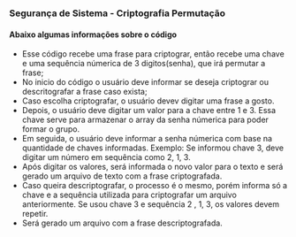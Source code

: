 ### Segurança de Sistema -  Criptografia Permutação

#### Abaixo algumas informações sobre o código

- Esse código recebe uma frase para criptograr, então recebe uma chave e uma sequência númerica de 3 digitos(senha), que irá permutar a frase;
- No inicio do código o usuário deve informar se deseja criptograr ou descritografar a frase caso exista;
- Caso escolha criptografar, o usuário devev digitar uma frase a gosto.
- Depois, o usuário deve digitar um valor para a chave entre 1 e 3. Essa chave serve para armazenar o array da senha númerica para poder formar o grupo.
- Em seguida, o usuário deve informar a senha númerica com base na quantidade de chaves informadas. Exemplo: Se informou chave 3, deve digitar um número em sequência como 2, 1, 3.
- Após digitar os valores, será informada o novo valor para o texto e será gerado um arquivo de texto com a frase criptografada.
- Caso queira descriptografar, o processo é o mesmo, porém informa só a chave e a sequência utilizada para criptografar um arquivo anteriormente. Se usou chave 3 e sequência 2 , 1, 3, os valores devem repetir.
- Será gerado um arquivo com a frase descriptografada.
